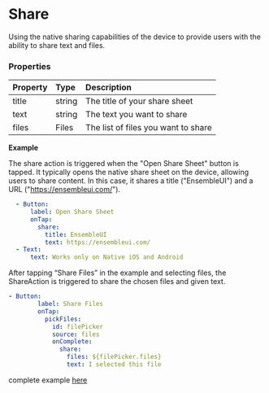 # Share

Using the native sharing capabilities of the device to provide users with the ability to share text and files.

### Properties

| Property   | Type   | Description                                                                                |
| :--------- | :----- | :----------------------------------------------------------------------------------------- |
| title         | string | The title of your share sheet      |
| text          | string | The text you want to share                                                        |
| files         | Files | The list of files you want to share                                        |

**Example**

The share action is triggered when the "Open Share Sheet" button is tapped. It typically opens the native share sheet on the device, allowing users to share content. In this case, it shares a title ("EnsembleUI") and a URL ("https://ensembleui.com/").

```yaml
  - Button:
      label: Open Share Sheet
      onTap:
        share:
          title: EnsembleUI
          text: https://ensembleui.com/
  - Text:
      text: Works only on Native iOS and Android
```

After tapping “Share Files” in the example and selecting files, the ShareAction is triggered to share the chosen files and given text.
```yaml
- Button:
        label: Share Files
        onTap:
          pickFiles:
            id: filePicker
            source: files
            onComplete:
              share:
                files: ${filePicker.files}
                text: I selected this file
```


complete example [here](https://studio.ensembleui.com/app/e24402cb-75e2-404c-866c-29e6c3dd7992/screen/Dnv8CceAHCHlEpS61DEE)
